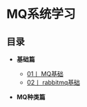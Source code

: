 # MQ系统学习



## 目录

-  **基础篇**
   - [01丨 MQ基础 ](./MQ基础篇.md)
   - [02丨 rabbitmq基础 ](./rabbitmq.md)

-  **MQ种类篇**